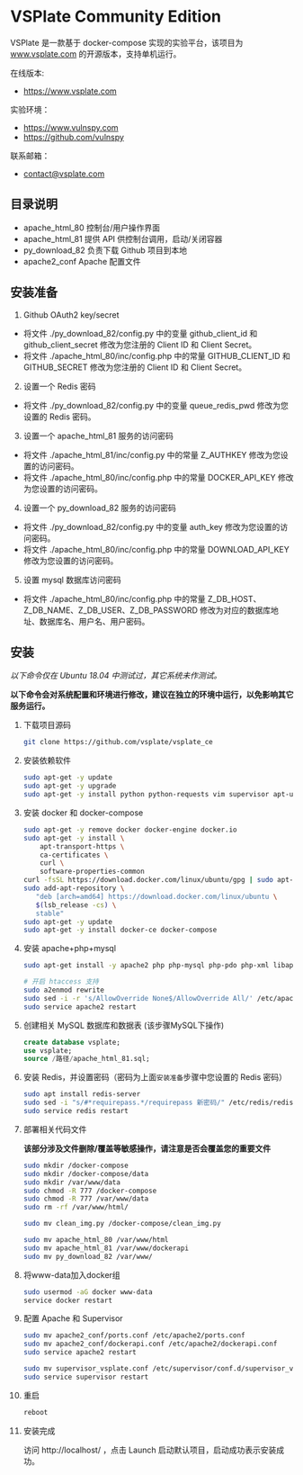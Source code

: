 # VSPlate Community Edition

VSPlate 是一款基于 docker-compose 实现的实验平台，该项目为 www.vsplate.com 的开源版本，支持单机运行。

在线版本: 

* https://www.vsplate.com

实验环境：

* https://www.vulnspy.com
* https://github.com/vulnspy

联系邮箱：

* contact@vsplate.com

## 目录说明

* apache_html_80 控制台/用户操作界面
* apache_html_81 提供 API 供控制台调用，启动/关闭容器
* py_download_82 负责下载 Github 项目到本地
* apache2_conf Apache 配置文件

## 安装准备

1. Github OAuth2 key/secret

* 将文件 ./py_download_82/config.py 中的变量 github_client_id 和 github_client_secret 修改为您注册的 Client ID 和 Client Secret。
* 将文件 ./apache_html_80/inc/config.php 中的常量 GITHUB_CLIENT_ID 和 GITHUB_SECRET 修改为您注册的 Client ID 和 Client Secret。

2. 设置一个 Redis 密码

* 将文件 ./py_download_82/config.py 中的变量 queue_redis_pwd 修改为您设置的 Redis 密码。

3. 设置一个 apache_html_81 服务的访问密码
    
* 将文件 ./apache_html_81/inc/config.py 中的常量 Z_AUTHKEY 修改为您设置的访问密码。
* 将文件 ./apache_html_80/inc/config.php 中的常量 DOCKER_API_KEY 修改为您设置的访问密码。
   
4. 设置一个 py_download_82 服务的访问密码
    
* 将文件 ./py_download_82/config.py 中的变量 auth_key 修改为您设置的访问密码。
* 将文件 ./apache_html_80/inc/config.php 中的常量 DOWNLOAD_API_KEY 修改为您设置的访问密码。

5. 设置 mysql 数据库访问密码

* 将文件 ./apache_html_80/inc/config.php 中的常量 Z_DB_HOST、Z_DB_NAME、Z_DB_USER、Z_DB_PASSWORD 修改为对应的数据库地址、数据库名、用户名、用户密码。

## 安装

*以下命令仅在 Ubuntu 18.04 中测试过，其它系统未作测试。*

**以下命令会对系统配置和环境进行修改，建议在独立的环境中运行，以免影响其它服务运行。**

1. 下载项目源码
   
    ```bash
    git clone https://github.com/vsplate/vsplate_ce
    ```

2. 安装依赖软件

    ```bash
    sudo apt-get -y update
    sudo apt-get -y upgrade
    sudo apt-get -y install python python-requests vim supervisor apt-utils net-tools debconf-utils iputils-ping wget curl vim unzip build-essential python-pip python-flask python-redis python-tornado
    ```

3. 安装 docker 和 docker-compose

    ```bash
    sudo apt-get -y remove docker docker-engine docker.io
    sudo apt-get -y install \
        apt-transport-https \
        ca-certificates \
        curl \
        software-properties-common
    curl -fsSL https://download.docker.com/linux/ubuntu/gpg | sudo apt-key add -
    sudo add-apt-repository \
       "deb [arch=amd64] https://download.docker.com/linux/ubuntu \
       $(lsb_release -cs) \
       stable"
    sudo apt-get -y update
    sudo apt-get -y install docker-ce docker-compose
    ```

4. 安装 apache+php+mysql

    ```bash
    sudo apt-get install -y apache2 php php-mysql php-pdo php-xml libapache2-mod-php mysql mysql-server
    
    # 开启 htaccess 支持
    sudo a2enmod rewrite
    sudo sed -i -r 's/AllowOverride None$/AllowOverride All/' /etc/apache2/apache2.conf
    sudo service apache2 restart
    ```

5. 创建相关 MySQL 数据库和数据表 (该步骤MySQL下操作)

    ```sql
    create database vsplate;
    use vsplate;
    source /路径/apache_html_81.sql;
    ```

6. 安装 Redis，并设置密码（密码为上面`安装准备`步骤中您设置的 Redis 密码）

    ```bash
    sudo apt install redis-server
    sudo sed -i "s/#*requirepass.*/requirepass 新密码/" /etc/redis/redis.conf
    sudo service redis restart
    ```

7. 部署相关代码文件

    **该部分涉及文件删除/覆盖等敏感操作，请注意是否会覆盖您的重要文件**

    ```bash
    sudo mkdir /docker-compose
    sudo mkdir /docker-compose/data
    sudo mkdir /var/www/data
    sudo chmod -R 777 /docker-compose
    sudo chmod -R 777 /var/www/data
    sudo rm -rf /var/www/html/

    sudo mv clean_img.py /docker-compose/clean_img.py

    sudo mv apache_html_80 /var/www/html
    sudo mv apache_html_81 /var/www/dockerapi
    sudo mv py_download_82 /var/www/
    ```

8. 将www-data加入docker组

    ```bash
    sudo usermod -aG docker www-data
    service docker restart
    ```

9. 配置 Apache 和 Supervisor

    ```bash
    sudo mv apache2_conf/ports.conf /etc/apache2/ports.conf
    sudo mv apache2_conf/dockerapi.conf /etc/apache2/dockerapi.conf
    sudo service apache2 restart

    sudo mv supervisor_vsplate.conf /etc/supervisor/conf.d/supervisor_vsplate.conf
    sudo service supervisor restart
    ```

10. 重启

    ```bash
    reboot
    ```
    
10. 安装完成

    访问 http://localhost/ ，点击 Launch 启动默认项目，启动成功表示安装成功。
